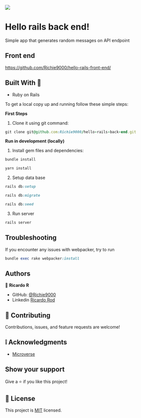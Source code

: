 ![](https://img.shields.io/badge/Microverse-blueviolet)

# Hello rails back end!

Simple app that generates random messages on API endpoint

## Front end

https://github.com/Richie9000/hello-rails-front-end/

## Built With :hammer:

- Ruby on Rails

To get a local copy up and running follow these simple steps:

**First Steps**

1. Clone it using git command:

```ruby
git clone git@github.com:Richie9000/hello-rails-back-end.git
```

**Run in development (locally)**

1. Install gem files and dependencies:

```ruby
bundle install
```

```ruby
yarn install
```

2. Setup data base

```ruby
rails db:setup

rails db:migrate

rails db:seed
```

3. Run server

```ruby
rails server
```

## Troubleshooting

If you encounter any issues with webpacker, try to run

```ruby
bundle exec rake webpacker:install
```

## Authors

👤 **Ricardo R**

- GitHub: [@Richie9000](https://github.com/Richie9000)
- Linkedin [Ricardo Rod](https://www.linkedin.com/in/ricardo-rod/)

## 🤝 Contributing

Contributions, issues, and feature requests are welcome!

## :grey_exclamation: Acknowledgments

- [Microverse](https://www.microverse.org/)

## Show your support

Give a ⭐️ if you like this project!

## 📝 License

This project is [MIT](LICENSE) licensed.
